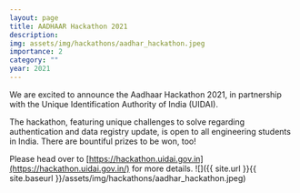 ```yaml
---
layout: page
title: AADHAAR Hackathon 2021
description:
img: assets/img/hackathons/aadhar_hackathon.jpeg
importance: 2
category: ""
year: 2021
---
```




We are excited to announce the Aadhaar Hackathon 2021, in partnership with the Unique Identification Authority of India (UIDAI).

The hackathon, featuring unique challenges to solve regarding authentication and data registry update, is open to all engineering students in India. There are bountiful prizes to be won, too!

Please head over to [https://hackathon.uidai.gov.in](https://hackathon.uidai.gov.in/) for more details.
![]({{ site.url }}{{ site.baseurl }}/assets/img/hackathons/aadhar_hackathon.jpeg)
